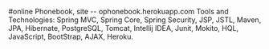 #online Phonebook, site -- ophonebook.herokuapp.com
Tools and Technologies: Spring MVC, Spring Core, Spring Security, JSP, JSTL, Maven, JPA, Hibernate, PostgreSQL, Tomcat, Intellij IDEA, Junit, Mokito, HQL, JavaScript, BootStrap, AJAX, Heroku.
